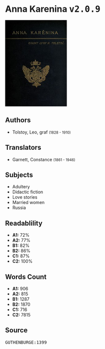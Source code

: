 # Anna Karenina <kbd>v2.0.9</kbd>

![](./cover.medium.jpg "")

## Authors


 - Tolstoy, Leo, graf <small>(1828 - 1910)</small>

## Translators


 - Garnett, Constance <small>(1861 - 1946)</small>

## Subjects


 - Adultery
 - Didactic fiction
 - Love stories
 - Married women
 - Russia

## Readablility


 - **A1:** 72%
 - **A2:** 77%
 - **B1:** 82%
 - **B2:** 86%
 - **C1:** 87%
 - **C2:** 100%

## Words Count


 - **A1:** 906
 - **A2:** 815
 - **B1:** 1287
 - **B2:** 1870
 - **C1:** 716
 - **C2:** 7815

## Source


<kbd>GUTHENBURGE:1399</kbd>
